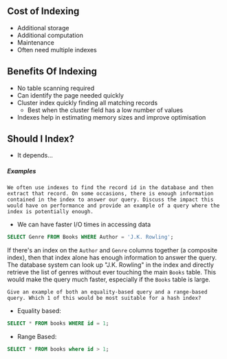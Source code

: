 ## Cost of Indexing
- Additional storage
- Additional computation
- Maintenance
- Often need multiple indexes

## Benefits Of Indexing
- No table scanning required
- Can identify the page needed quickly
- Cluster index quickly finding all matching records
	- Best when the cluster field has a low number of values
- Indexes help in estimating memory sizes and improve optimisation 

## Should I Index?
- It depends...

##### Examples

```
We often use indexes to find the record id in the database and then extract that record. On some occasions, there is enough information contained in the index to answer our query. Discuss the impact this would have on performance and provide an example of a query where the index is potentially enough.
```

- We can have faster I/O times in accessing data

```sql
SELECT Genre FROM Books WHERE Author = 'J.K. Rowling';
```

If there's an index on the `Author` and `Genre` columns together (a composite index), then that index alone has enough information to answer the query. The database system can look up "J.K. Rowling" in the index and directly retrieve the list of genres without ever touching the main `Books` table. This would make the query much faster, especially if the `Books` table is large.

```
Give an example of both an equality-based query and a range-based query. Which 1 of this would be most suitable for a hash index?
```

- Equality based:

```sql
SELECT * FROM books WHERE id = 1; 
```

- Range Based:

```sql
SELECT * FROM books where id > 1;
```